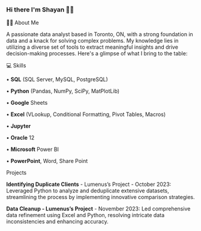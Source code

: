 ### Hi there I'm Shayan 🤝🏾


✍🏾 About Me

A passionate data analyst based in Toronto, ON, with a strong foundation in data and a knack for solving complex problems. My knowledge lies in utilizing a diverse set of tools to extract meaningful insights and drive decision-making processes. Here's a glimpse of what I bring to the table:
 
💻 Skills

• **SQL** (SQL Server, MySQL, PostgreSQL) 

• **Python** (Pandas, NumPy, SciPy, MatPlotLib) 

• **Google** Sheets 

• **Excel** (VLookup, Conditional Formatting, Pivot 
Tables, Macros) 

• **Jupyter**

• **Oracle** 12 

• **Microsoft** Power BI 

• **PowerPoint**, Word, Share Point

Projects

**Identifying Duplicate Clients** - Lumenus’s Project - October 2023:
Leveraged Python to analyze and deduplicate extensive datasets, streamlining the process by implementing innovative comparison strategies.

**Data Cleanup - Lumenus’s Project** - November 2023:
Led comprehensive data refinement using Excel and Python, resolving intricate data inconsistencies and enhancing accuracy.
